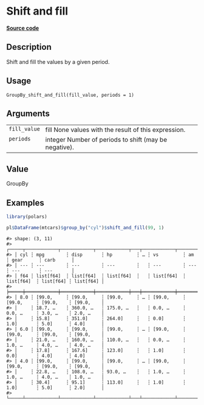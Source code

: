 
# Shift and fill

[**Source code**](https://github.com/pola-rs/r-polars/tree/3908b5beab9ec917b825bad8f9a820caad37cb4a/R/group_by.R#L271)

## Description

Shift and fill the values by a given period.

## Usage

<pre><code class='language-R'>GroupBy_shift_and_fill(fill_value, periods = 1)
</code></pre>

## Arguments

<table>
<tr>
<td style="white-space: nowrap; font-family: monospace; vertical-align: top">
<code id="GroupBy_shift_and_fill_:_fill_value">fill_value</code>
</td>
<td>
fill None values with the result of this expression.
</td>
</tr>
<tr>
<td style="white-space: nowrap; font-family: monospace; vertical-align: top">
<code id="GroupBy_shift_and_fill_:_periods">periods</code>
</td>
<td>
integer Number of periods to shift (may be negative).
</td>
</tr>
</table>

## Value

GroupBy

## Examples

``` r
library(polars)

pl$DataFrame(mtcars)$group_by("cyl")$shift_and_fill(99, 1)
```

    #> shape: (3, 11)
    #> ┌─────┬────────────┬────────────┬────────────┬───┬────────────┬────────────┬───────────┬───────────┐
    #> │ cyl ┆ mpg        ┆ disp       ┆ hp         ┆ … ┆ vs         ┆ am         ┆ gear      ┆ carb      │
    #> │ --- ┆ ---        ┆ ---        ┆ ---        ┆   ┆ ---        ┆ ---        ┆ ---       ┆ ---       │
    #> │ f64 ┆ list[f64]  ┆ list[f64]  ┆ list[f64]  ┆   ┆ list[f64]  ┆ list[f64]  ┆ list[f64] ┆ list[f64] │
    #> ╞═════╪════════════╪════════════╪════════════╪═══╪════════════╪════════════╪═══════════╪═══════════╡
    #> │ 8.0 ┆ [99.0,     ┆ [99.0,     ┆ [99.0,     ┆ … ┆ [99.0,     ┆ [99.0,     ┆ [99.0,    ┆ [99.0,    │
    #> │     ┆ 18.7, …    ┆ 360.0, …   ┆ 175.0, …   ┆   ┆ 0.0, …     ┆ 0.0, …     ┆ 3.0, …    ┆ 2.0, …    │
    #> │     ┆ 15.8]      ┆ 351.0]     ┆ 264.0]     ┆   ┆ 0.0]       ┆ 1.0]       ┆ 5.0]      ┆ 4.0]      │
    #> │ 6.0 ┆ [99.0,     ┆ [99.0,     ┆ [99.0,     ┆ … ┆ [99.0,     ┆ [99.0,     ┆ [99.0,    ┆ [99.0,    │
    #> │     ┆ 21.0, …    ┆ 160.0, …   ┆ 110.0, …   ┆   ┆ 0.0, …     ┆ 1.0, …     ┆ 4.0, …    ┆ 4.0, …    │
    #> │     ┆ 17.8]      ┆ 167.6]     ┆ 123.0]     ┆   ┆ 1.0]       ┆ 0.0]       ┆ 4.0]      ┆ 4.0]      │
    #> │ 4.0 ┆ [99.0,     ┆ [99.0,     ┆ [99.0,     ┆ … ┆ [99.0,     ┆ [99.0,     ┆ [99.0,    ┆ [99.0,    │
    #> │     ┆ 22.8, …    ┆ 108.0, …   ┆ 93.0, …    ┆   ┆ 1.0, …     ┆ 1.0, …     ┆ 4.0, …    ┆ 1.0, …    │
    #> │     ┆ 30.4]      ┆ 95.1]      ┆ 113.0]     ┆   ┆ 1.0]       ┆ 1.0]       ┆ 5.0]      ┆ 2.0]      │
    #> └─────┴────────────┴────────────┴────────────┴───┴────────────┴────────────┴───────────┴───────────┘
